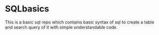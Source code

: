 # SQLbasics
This is a basic sql repo which contains basic syntax of sql to create a table and search query of it with simple understandable code.
